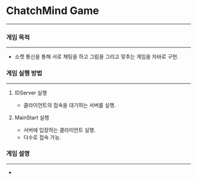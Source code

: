 # ChatchMind Game
----------------------------------------
### 게임 목적
----------------------------------------
- 소켓 통신을 통해 서로 채팅을 하고 그림을 그리고 맞추는 게임을 자바로 구현.

### 게임 실행 방법
----------------------------------------
1. IDServer 실행
   - 클라이언트의 접속을 대기하는 서버를 실행.
   
2. MainStart 실행
   - 서버에 입장하는 클라이언트 실행.
   - 다수로 접속 가능.
  

### 게임 설명 
----------------------------------------
- 
